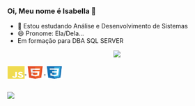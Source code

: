 ### Oi, Meu nome é Isabella 👋

- 🌱 Estou estudando Análise e Desenvolvimento de Sistemas
- 😄 Pronome: Ela/Dela...
- Em formação para DBA SQL SERVER

<div align="center">
  <a href="https://github.com/ZabellaCN">
  <img height="180em" src="https://github-readme-stats.vercel.app/api?username=ZabellaCN&show_icons=true&theme=dracula&include_all_commits=true&count_private=true"/>
  
</div>
<div style="display: inline_block"><br>
  <img align="center" alt="Rafa-Js" height="30" width="40" src="https://raw.githubusercontent.com/devicons/devicon/master/icons/javascript/javascript-plain.svg">
  <img align="center" alt="Rafa-HTML" height="30" width="40" src="https://raw.githubusercontent.com/devicons/devicon/master/icons/html5/html5-original.svg">
  <img align="center" alt="Rafa-CSS" height="30" width="40" src="https://raw.githubusercontent.com/devicons/devicon/master/icons/css3/css3-original.svg">
</div>
  
  ##
 
<div> 
  <a href="https://instagram.com/zabellacn/" target="_blank"><img src="https://img.shields.io/badge/-Instagram-%23E4405F?style=for-the-badge&logo=instagram&logoColor=white" target="_blank"></a>
  
 
  
  
  

